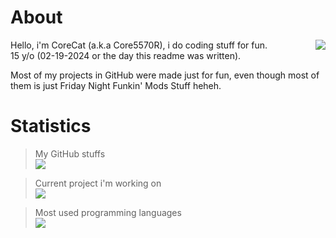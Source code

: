 # About
<img style="float: right;" src="https://cdn.discordapp.com/attachments/1172878696844111892/1191346834837344396/20240101_184645.png">

Hello, i'm CoreCat (a.k.a Core5570R), i do coding stuff for fun.\
15 y/o (02-19-2024 or the day this readme was written).

Most of my projects in GitHub were made just for fun, even though most of\
them is just Friday Night Funkin' Mods Stuff heheh.

# Statistics
> My GitHub stuffs\
![](https://github-readme-stats.vercel.app/api?username=Core5570RYT&show_icons=true&theme=radical)

> Current project i'm working on\
![](https://github-readme-stats.vercel.app/api/pin/?username=Core5570RYT&&repo=FNF-CDEV-Engine&cache_seconds=120000&theme=radical)

> Most used programming languages\
![](https://github-readme-stats.vercel.app/api/top-langs/?username=Core5570RYT&layout=compact&show_icons=true&theme=radical)
